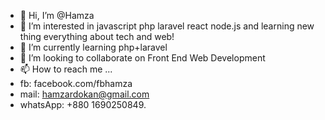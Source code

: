 - 👋 Hi, I’m @Hamza
- 👀 I’m interested in javascript php laravel react node.js and learning new thing everything about tech and web!
- 🌱 I’m currently learning php+laravel
- 💞️ I’m looking to collaborate on Front End Web Development 
- 📫 How to reach me ...
- fb: facebook.com/fbhamza
- mail: hamzardokan@gmail.com
- whatsApp: +880 1690250849.


